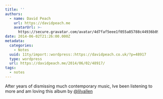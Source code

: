 ```yaml
---
title: ''
authors:
  - name: David Peach
    url: https://davidpeach.me
    avatarUrl: >-
      https://secure.gravatar.com/avatar/4d7faf5eee1f055a85788c44936b8995eaab6dfb004e7854ec747ccb272e91ee?s=96&d=mm&r=g
date: 2014-06-02T21:26:00.000Z
metadata:
  categories:
    - Notes
  uuid: 11ty/import::wordpress::https://davidpeach.co.uk/?p=48917
  type: wordpress
  url: https://davidpeach.me/2014/06/02/48917/
tags:
  - notes
---
```

After years of dismissing much contemporary music, Ive been listening to more and am loving this album by [@lilyallen](https://twitter.com/lilyallen)